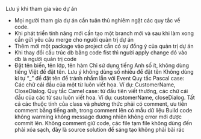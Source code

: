 Lưu ý khi tham gia vào dự án
- Mọi người tham gia dự án cần tuân thủ nghiêm ngặt các quy tắc về code.
- Khi phát triển tính năng mới cần tạo một branch mới và sau khi làm xong cần gửi yêu câu merge cho người quản trị dự án
- Thêm mới một package vào  project cần có sự đồng ý của quản trị dự án
- Khi thay đổi cấu trúc db bằng code fist thì người apply change đó vào db là người quản trị code
- Đặt tên biến, tên lớp, tên hàm
	Chỉ sử dụng tiếng Anh số ít, không dùng tiếng Việt để đặt tên. Lưu ý không dùng số nhiều để đặt tên
	Không dùng kí tự “_” để đặt tên để tránh nhầm lẫn với Event
	Quy tắc Pascal case: Các chữ cái đầu của một từ luôn viết hoa. Ví dụ: CustomerName, CloseDialog.
	Quy tắc Camel case: từ đầu tiên viết thường, các chữ cái đầu của các từ sau luôn viết hoa. Ví dụ: customerName, closeDialog.
	Tất cả các thuộc tính của class và phương thức phải có comment, ưu tiên comment bằng tiếng anh, trong comment lên có mẫu dữ liệu
	Build code không warming không message đương nhiên không error mới được commit lên.
	Không comment giữ code, các file tạm file không dùng đến phải xóa sạch, đây là source solution để sáng tạo không phải bãi rác